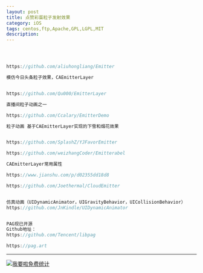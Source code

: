 ```yaml
---
layout: post
title: 点赞彩蛋粒子发射效果
category: iOS
tags: centos,ftp,Apache,GPL,LGPL,MIT
description: 
---
```


```javascript



https://github.com/aliuhongliang/Emitter

模仿今日头条粒子效果，CAEmitterLayer


https://github.com/Qu000/EmitterLayer

直播间粒子动画之一

https://github.com/Ccalary/EmitterDemo

粒子动画 基于CAEmitterLayer实现的下雪和烟花效果


https://github.com/SplashZ/YJFavorEmitter

https://github.com/weizhangCoder/Emitterabel

CAEmitterLayer常用属性

https://www.jianshu.com/p/d02355dd18d8

https://github.com/Joethermal/CloudEmitter


仿真动画（UIDynamicAnimator，UIGravityBehavior，UICollisionBehavior）
https://github.com/JnKindle/UIDynamicAnimator


PAG现已开源
Github地址：
https://github.com/Tencent/libpag

https://pag.art


```



---


<script language="javascript" type="text/javascript" src="//js.users.51.la/19176892.js"></script>
<noscript><a href="//www.51.la/?19176892" target="_blank"><img alt="&#x6211;&#x8981;&#x5566;&#x514D;&#x8D39;&#x7EDF;&#x8BA1;" src="//img.users.51.la/19176892.asp" style="border:none" /></a></noscript>


